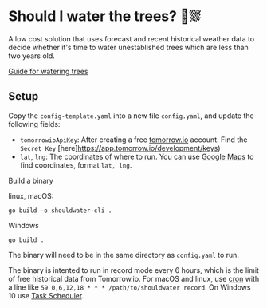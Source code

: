 # Should I water the trees? 🌳⛆

A low cost solution that uses forecast and recent historical weather data to decide whether it's time to water unestablished trees which are less than two years old.

[Guide for watering trees](https://arbordayblog.org/treecare/how-to-properly-water-your-trees/)

## Setup

Copy the `config-template.yaml` into a new file `config.yaml`, and update the following fields:

- `tomorrowioApiKey`: After creating a free [tomorrow.io](https://www.tomorrow.io/) account. Find the `Secret Key` [here]https://app.tomorrow.io/development/keys)
- `lat`, `lng`: The coordinates of where to run. You can use [Google Maps](https://support.google.com/maps/answer/18539) to find coordinates, format `lat, lng`.

Build a binary

linux, macOS:

```
go build -o shouldwater-cli .
```

Windows

```
go build .
```

The binary will need to be in the same directory as `config.yaml` to run.

The binary is intented to run in record mode every 6 hours, which is the limit of free historical data from Tomorrow.io. For macOS and linux, use [cron](https://phoenixnap.com/kb/set-up-cron-job-linux) with a line like `59 0,6,12,18 * * * /path/to/shouldwater record`. On Windows 10 use [Task Scheduler](https://www.windowscentral.com/how-create-automated-task-using-task-scheduler-windows-10).
